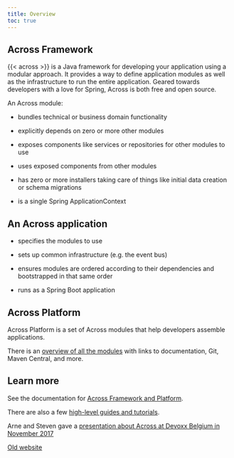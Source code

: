 ```yaml
---
title: Overview
toc: true
---
```


## Across Framework

{{< across >}} is a Java framework for developing your application using a
modular approach.  It provides a way to define application modules as
well as the infrastructure to run the entire application.  Geared
towards developers with a love for Spring, Across is both free and
open source.

An Across module:

- bundles technical or business domain functionality

- explicitly depends on zero or more other modules

- exposes components like services or repositories for other modules
  to use

- uses exposed components from other modules

- has zero or more installers taking care of things like initial data
  creation or schema migrations

- is a single Spring ApplicationContext


## An Across application

- specifies the modules to use

- sets up common infrastructure (e.g. the event bus)

- ensures modules are ordered according to their dependencies and
  bootstrapped in that same order

- runs as a Spring Boot application


## Across Platform

Across Platform is a set of Across modules that help developers
assemble applications.

There is an [overview of all the modules](/modules) with links to
documentation, Git, Maven Central, and more.


## Learn more

See the documentation for [Across Framework and
Platform](/ref-docs-5/across/).

There are also a few [high-level guides and
tutorials](https://foreach-across.github.io/ref-docs-5/guides/).

Arne and Steven gave a [presentation about Across at Devoxx Belgium in November 2017](https://www.youtube.com/watch?v=00Jn3d12L2M)


[Old website](/old)

